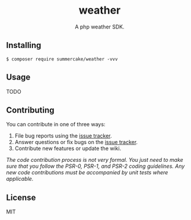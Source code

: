 <h1 align="center"> weather </h1>

<p align="center"> A php weather SDK.</p>


## Installing

```shell
$ composer require summercake/weather -vvv
```

## Usage

TODO

## Contributing

You can contribute in one of three ways:

1. File bug reports using the [issue tracker](https://github.com/Summercake/weather/issues).
2. Answer questions or fix bugs on the [issue tracker](https://github.com/Summercake/weather/issues).
3. Contribute new features or update the wiki.

_The code contribution process is not very formal. You just need to make sure that you follow the PSR-0, PSR-1, and PSR-2 coding guidelines. Any new code contributions must be accompanied by unit tests where applicable._

## License

MIT
